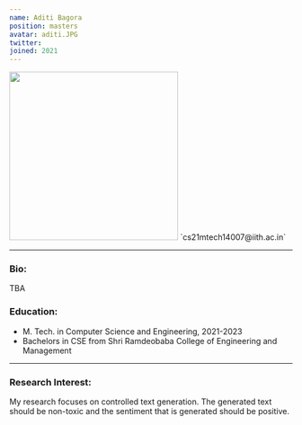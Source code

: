 ```yaml
---
name: Aditi Bagora
position: masters
avatar: aditi.JPG
twitter: 
joined: 2021
---
```


<img width="300" src="{{site.baseurl}}/images/people/{{page.avatar}}" data-action="zoom">
 <i class="fa fa-envelope-o"></i> `cs21mtech14007@iith.ac.in`<br>

<hr>

### Bio:
TBA

### Education:
- M. Tech. in Computer Science and Engineering, 2021-2023
- Bachelors in CSE from Shri Ramdeobaba College of Engineering and Management

<hr>

### Research Interest:
<p style="text-align:justify">

My research focuses on controlled text generation. The generated text should be non-toxic and the sentiment that is generated should be positive.
</p>
